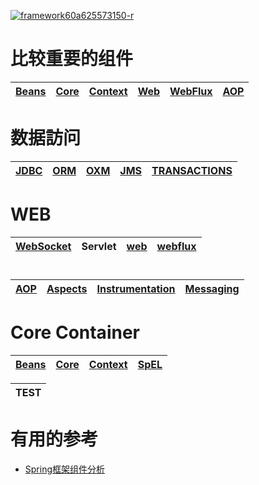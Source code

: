 <a href="https://ibb.co/zPBR2nM"><img src="https://i.ibb.co/3SjNFr3/framework60a625573150-r.jpg" alt="framework60a625573150-r" border="0"></a>

# 比较重要的组件

[Beans](https://github.com/stevenli91748/JAVA-Architecture/blob/master/JAVA%20Framework/Spring/Spring%E5%9F%BA%E7%A1%80%E7%9F%A5%E8%AF%86/%E7%BB%84%E4%BB%B6--Beans.md )|[Core](https://github.com/stevenli91748/JAVA-Architecture/blob/master/JAVA%20Framework/Spring/Spring%E5%9F%BA%E7%A1%80%E7%9F%A5%E8%AF%86/%E7%BB%84%E4%BB%B6--Core.md)|[Context](https://github.com/stevenli91748/JAVA-Architecture/blob/master/JAVA%20Framework/Spring/Spring%E5%9F%BA%E7%A1%80%E7%9F%A5%E8%AF%86/%E7%BB%84%E4%BB%B6--Context.md)|[Web](https://github.com/stevenli91748/JAVA-Architecture/blob/master/JAVA%20Framework/Spring/Spring%E5%9F%BA%E7%A1%80%E7%9F%A5%E8%AF%86/%E7%BB%84%E4%BB%B6---Web.md)|[WebFlux](https://github.com/stevenli91748/JAVA-Architecture/blob/master/JAVA%20Framework/Spring/Spring%E5%9F%BA%E7%A1%80%E7%9F%A5%E8%AF%86/%E7%BB%84%E4%BB%B6---webflux.md)|[AOP](https://github.com/stevenli91748/JAVA-Architecture/blob/master/JAVA%20Framework/Spring/Spring%E5%9F%BA%E7%A1%80%E7%9F%A5%E8%AF%86/AOP.md)|
---|---|---|---|---|---|

# 数据訪问
[JDBC](https://github.com/stevenli91748/JAVA-Architecture/blob/master/JAVA%20Framework/Spring/Spring%E5%9F%BA%E7%A1%80%E7%9F%A5%E8%AF%86/%E7%BB%84%E4%BB%B6---JDBC.md)|[ORM](https://github.com/stevenli91748/JAVA-Architecture/blob/master/JAVA%20Framework/Spring/Spring%E5%9F%BA%E7%A1%80%E7%9F%A5%E8%AF%86/%E7%BB%84%E4%BB%B6---ORM.md)|[OXM](https://github.com/stevenli91748/JAVA-Architecture/blob/master/JAVA%20Framework/Spring/Spring%E5%9F%BA%E7%A1%80%E7%9F%A5%E8%AF%86/%E7%BB%84%E4%BB%B6---OXM.md)|[JMS](https://github.com/stevenli91748/JAVA-Architecture/blob/master/JAVA%20Framework/Spring/Spring%E5%9F%BA%E7%A1%80%E7%9F%A5%E8%AF%86/%E7%BB%84%E4%BB%B6---JMS.md)|[TRANSACTIONS](https://github.com/stevenli91748/JAVA-Architecture/blob/master/JAVA%20Framework/Spring/Spring%E5%9F%BA%E7%A1%80%E7%9F%A5%E8%AF%86/%E7%BB%84%E4%BB%B6---TRANSACTIONS.md)|
---|---|---|---|---|

# WEB
[WebSocket](https://github.com/stevenli91748/JAVA-Architecture/blob/master/JAVA%20Framework/Spring/Spring%E5%9F%BA%E7%A1%80%E7%9F%A5%E8%AF%86/%E7%BB%84%E4%BB%B6---WebSocket.md)|Servlet|[web](https://github.com/stevenli91748/JAVA-Architecture/blob/master/JAVA%20Framework/Spring/Spring%E5%9F%BA%E7%A1%80%E7%9F%A5%E8%AF%86/%E7%BB%84%E4%BB%B6---Web.md)|[webflux](https://github.com/stevenli91748/JAVA-Architecture/blob/master/JAVA%20Framework/Spring/Spring%E5%9F%BA%E7%A1%80%E7%9F%A5%E8%AF%86/%E7%BB%84%E4%BB%B6---webflux.md)|
---|---|---|---|

# 
[AOP](https://github.com/stevenli91748/JAVA-Architecture/blob/master/JAVA%20Framework/Spring/Spring%E5%9F%BA%E7%A1%80%E7%9F%A5%E8%AF%86/AOP.md)|[Aspects](https://github.com/stevenli91748/JAVA-Architecture/blob/master/JAVA%20Framework/Spring/Spring%E5%9F%BA%E7%A1%80%E7%9F%A5%E8%AF%86/%E7%BB%84%E4%BB%B6---Aspects.md)|[Instrumentation](https://github.com/stevenli91748/JAVA-Architecture/blob/master/JAVA%20Framework/Spring/Spring%E5%9F%BA%E7%A1%80%E7%9F%A5%E8%AF%86/%E7%BB%84%E4%BB%B6---Instrumentation.md)|[Messaging](https://github.com/stevenli91748/JAVA-Architecture/blob/master/JAVA%20Framework/Spring/Spring%E5%9F%BA%E7%A1%80%E7%9F%A5%E8%AF%86/%E7%BB%84%E4%BB%B6---Messaging.md)|
---|---|---|---|

# Core Container

[Beans](https://github.com/stevenli91748/JAVA-Architecture/blob/master/JAVA%20Framework/Spring/Spring%E5%9F%BA%E7%A1%80%E7%9F%A5%E8%AF%86/%E7%BB%84%E4%BB%B6--Beans.md)|[Core](https://github.com/stevenli91748/JAVA-Architecture/blob/master/JAVA%20Framework/Spring/Spring%E5%9F%BA%E7%A1%80%E7%9F%A5%E8%AF%86/%E7%BB%84%E4%BB%B6--Core.md)|[Context](https://github.com/stevenli91748/JAVA-Architecture/blob/master/JAVA%20Framework/Spring/Spring%E5%9F%BA%E7%A1%80%E7%9F%A5%E8%AF%86/%E7%BB%84%E4%BB%B6--Context.md)|[SpEL](https://github.com/stevenli91748/JAVA-Architecture/blob/master/JAVA%20Framework/Spring/Spring%E5%9F%BA%E7%A1%80%E7%9F%A5%E8%AF%86/%E7%BB%84%E4%BB%B6---SpEL.md)|
---|---|---|----|

TEST|
---|


# 有用的参考

* [Spring框架组件分析](https://blog.csdn.net/sunpeng_sp/article/details/57415156)

